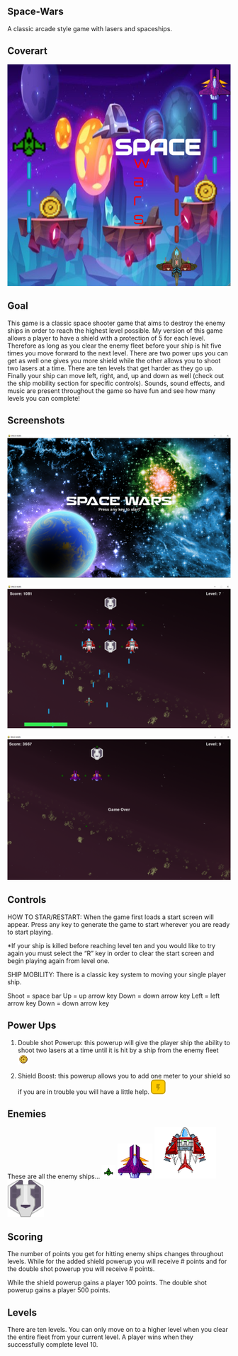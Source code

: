 ## Space-Wars
A classic arcade style game with lasers and spaceships.

## Coverart
![Cover-art](https://raw.githubusercontent.com/KB-3/Space-Wars/main/assets/screenshots/Cover%20Art.png)

## Goal

This game is a classic space shooter game that aims to destroy the enemy ships in order to reach the highest level possible. My version of this game allows a player to have a shield with a protection of 5 for each level. Therefore as long as you clear the enemy fleet before your ship is hit five times you move forward to the next level. There are two power ups you can get as well one gives you more shield while the other allows you to shoot two lasers at a time. There are ten levels that get harder as they go up. Finally your ship can move left, right, and, up and down as well (check out the ship mobility section for specific controls). Sounds, sound effects, and music are present throughout the game so have fun and see how many levels you can complete!


## Screenshots

![Start-screen](https://raw.githubusercontent.com/KB-3/Space-Wars/main/assets/screenshots/start_screen.PNG)

![Play-screen](https://raw.githubusercontent.com/KB-3/Space-Wars/main/assets/screenshots/playing_screen.PNG)

![Loose-screen](https://raw.githubusercontent.com/KB-3/Space-Wars/main/assets/screenshots/loose_screen.PNG)


## Controls
HOW TO STAR/RESTART:
When the game first loads a start screen will appear. Press any key to generate the game to start wherever you are ready to start playing.

*If your ship is killed before reaching level ten and you would like to try again you must select the “R” key in order to clear the start screen and begin playing again from level one.

SHIP MOBILITY:
There is a classic key system to moving your single player ship.

Shoot = space bar
Up = up arrow key
Down = down arrow key
Left = left arrow key
Down = down arrow key

## Power Ups

1. Double shot Powerup: this powerup will give the player ship the ability to shoot two lasers at a time until it is hit by a ship from the enemy fleet
![doubleshot-screen](https://raw.githubusercontent.com/KB-3/Space-Wars/main/assets/images/coin%202.png)

2. Shield Boost: this powerup allows you to add one meter to your shield so if you are in trouble you will have a little help.
![shield-screen](https://raw.githubusercontent.com/KB-3/Space-Wars/main/assets/images/powerupYellow_bolt.png)

## Enemies
These are all the enemy ships…
![1-screen](https://raw.githubusercontent.com/KB-3/Space-Wars/main/assets/images/enemyGreen.png)
![2-screen](https://raw.githubusercontent.com/KB-3/Space-Wars/main/assets/images/enemyPurple.png)
![3-screen](https://raw.githubusercontent.com/KB-3/Space-Wars/main/assets/images/enemyWhite.png)
![4-screen](https://raw.githubusercontent.com/KB-3/Space-Wars/main/assets/images/enemyBlack.png)

## Scoring

The number of points you get for hitting enemy ships changes throughout levels. While for the added shield powerup you will receive # points and for the double shot powerup you will receive # points.

While the shield powerup gains a player 100 points. The double shot powerup gains a player 500 points.


## Levels

There are ten levels. You can only move on to a higher level when you clear the entire fleet from your current level. A player wins when they successfully complete level 10.



